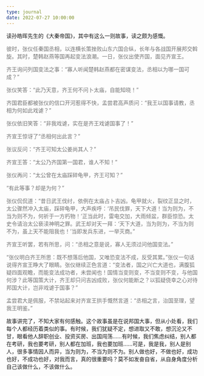 ```yaml
---
type: journal
date: 2022-07-27 10:00:00
---
```


读孙皓晖先生的《大秦帝国》，其中有这么一则故事，读之颇为感慨。

<div style="opacity: 0.6;">

彼时，张仪任秦国丞相，以连横长策挫败山东六国合纵，长年与各战国开展邦交斡旋。其时，楚韩赵燕等国再起变法浪潮。一日，张仪出使齐国，面见齐宣王。

齐王询问列国变法之事：“寡人听闻楚韩赵燕都在密谋变法，丞相以为哪一国可成？”

张仪笑答：“此乃天意，齐王何不问卜太庙，自能知晓！”

齐国君臣都被张仪的信口开河惹得不快，孟尝君高声质问：“我王以国事请教，丞相为何如此戏谑？”

张仪依旧笑答：“非我戏谑，实在是齐王戏谑国事了！”

齐宣王惊讶了“丞相何出此言？”

张议反问：“齐王可知太公姜尚其人？”

齐宣王答：“太公乃齐国第一国君，谁人不知！”

张仪再问：“太公曾在太庙踩碎龟甲，齐王可知？”

“有此等事？却是为何？”

张仪侃侃道：“昔日武王伐纣，依例在太庙占卜吉凶。龟甲就火，裂纹正显之时，太公骤然冲入太庙，踩碎龟甲，大声疾呼：‘吊民伐罪，天下大道！当为则为，不当为则不为，何祈于一方朽物！’正当此时，雷电交加，大雨倾盆，群臣惊恐。太史令请治太公亵渎神明之罪。武王却对天一拜：‘天下大道，当为则为，不当为则不为，虽上天不能阻我也！’当即发兵东进，一举灭商。”

齐宣王听罢，若有所思，问：“丞相之意是说，寡人无须过问他国变法。”

“张仪明白齐王所思：既不想落后他国，又唯恐变法不成，反受其累。”张仪一句话说得齐宣王睁大了眼睛。张仪继续正色言道：“变法者，国之兴亡大道也，满腹狐疑四面观瞻，而能变法成功者，未尝闻也！国情当变则变，不当变则不变，与他国何涉？此等国策大计，齐王却只问吉凶成败，张仪何能断之？以狐疑侥幸之心对待邦国大计，岂非戏谑于国事？”

孟尝君大是佩服，不禁站起来对齐宣王拱手慨然言道：“丞相之言，治国至理，望我王明鉴。”

</div>

故事讲完了，不知大家有何感触。这个故事虽是在说邦国大事，但从小处看，我们每个人都经历着类似的事。有时候，我们犹疑不定，想进取又不敢，想沉沦又不甘，眼看他人辞职创业、投资买房、出国闯荡……有时候，我们焦虑纠结，别人都在考研，我也要考研，别人都在加班，我也要加班……可是，我是我，别人是别人，很多事情因人而异，当为则为，不当为则不为。别人做也好，不做也好，成功也好，不成功也好，对我而言，真的很重要吗？莫不如发奋自省，从自身角度分析自己该做什么，不该做什么。
